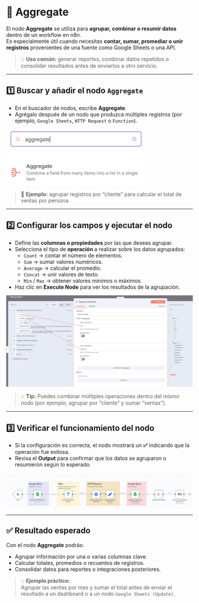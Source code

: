 # 🧮 Aggregate

El nodo **Aggregate** se utiliza para **agrupar, combinar o resumir datos** dentro de un workflow en n8n.  
Es especialmente útil cuando necesitas **contar, sumar, promediar o unir registros** provenientes de una fuente como Google Sheets o una API.

> 💡 **Uso común:** generar reportes, combinar datos repetidos o consolidar resultados antes de enviarlos a otro servicio.

---

## 1️⃣ Buscar y añadir el nodo `Aggregate`

- En el buscador de nodos, escribe **Aggregate**.
- Agrégalo después de un nodo que produzca múltiples registros (por ejemplo, `Google Sheets`, `HTTP Request` o `Function`).

![Buscar nodo Aggregate](./assets/nodes/41-node-aggregate-buscar.png)

> 📘 **Ejemplo:** agrupar registros por “cliente” para calcular el total de ventas por persona.

---

## 2️⃣ Configurar los campos y ejecutar el nodo

- Define las **columnas o propiedades** por las que deseas agrupar.
- Selecciona el tipo de **operación** a realizar sobre los datos agrupados:
  - `Count` → contar el número de elementos.
  - `Sum` → sumar valores numéricos.
  - `Average` → calcular el promedio.
  - `Concat` → unir valores de texto.
  - `Min` / `Max` → obtener valores mínimos o máximos.
- Haz clic en **Execute Node** para ver los resultados de la agrupación.

![Configurar Aggregate](./assets/nodes/42-node-aggregate-config.png)

> 💡 **Tip:** Puedes combinar múltiples operaciones dentro del mismo nodo (por ejemplo, agrupar por “cliente” y sumar “ventas”).

---

## 3️⃣ Verificar el funcionamiento del nodo

- Si la configuración es correcta, el nodo mostrará un **✅** indicando que la operación fue exitosa.
- Revisa el **Output** para confirmar que los datos se agruparon o resumieron según lo esperado.

![Nodo Aggregate verificado](./assets/nodes/43-node-aggregate-ok.png)

---

## ✅ Resultado esperado

Con el nodo **Aggregate** podrás:

- Agrupar información por una o varias columnas clave.
- Calcular totales, promedios o recuentos de registros.
- Consolidar datos para reportes o integraciones posteriores.

> 💡 **Ejemplo práctico:**  
> Agrupar las ventas por mes y sumar el total antes de enviar el resultado a un dashboard o a un nodo `Google Sheets (Update)`.
